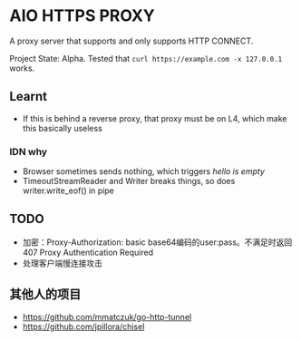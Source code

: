 # AIO HTTPS PROXY

A proxy server that supports and only supports HTTP CONNECT.

Project State: Alpha. Tested that `curl https://example.com -x 127.0.0.1` works.

## Learnt

* If this is behind a reverse proxy, that proxy must be on L4, which make this basically useless

### IDN why

* Browser sometimes sends nothing, which triggers *hello is empty*
* TimeoutStreamReader and Writer breaks things, so does writer.write_eof() in pipe

## TODO

* 加密：Proxy-Authorization: basic base64编码的user:pass。不满足时返回407 Proxy Authentication Required
* 处理客户端慢连接攻击

## 其他人的项目

* https://github.com/mmatczuk/go-http-tunnel
* https://github.com/jpillora/chisel
